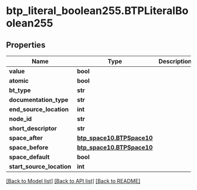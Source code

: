 # btp_literal_boolean255.BTPLiteralBoolean255

## Properties
Name | Type | Description | Notes
------------ | ------------- | ------------- | -------------
**value** | **bool** |  | [optional] 
**atomic** | **bool** |  | [optional] 
**bt_type** | **str** |  | [optional] 
**documentation_type** | **str** |  | [optional] 
**end_source_location** | **int** |  | [optional] 
**node_id** | **str** |  | [optional] 
**short_descriptor** | **str** |  | [optional] 
**space_after** | [**btp_space10.BTPSpace10**](BTPSpace10.md) |  | [optional] 
**space_before** | [**btp_space10.BTPSpace10**](BTPSpace10.md) |  | [optional] 
**space_default** | **bool** |  | [optional] 
**start_source_location** | **int** |  | [optional] 

[[Back to Model list]](../README.md#documentation-for-models) [[Back to API list]](../README.md#documentation-for-api-endpoints) [[Back to README]](../README.md)


